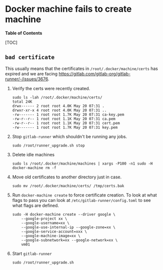# Docker machine fails to create machine

**Table of Contents**

[TOC]

## `bad certificate`

This usually means that the certificates in
`/root/.docker/machine/certs` has expired and we are facing
<https://gitlab.com/gitlab-org/gitlab-runner/-/issues/3676>.

1. Verify the certs were recently created.

    ```shell
    sudo ls -lah /root/.docker/machine/certs/
    total 24K
    drwx------ 2 root root 4.0K May 20 07:31 .
    drwxr-xr-x 4 root root 4.0K May 20 07:31 ..
    -rw------- 1 root root 1.7K May 20 07:31 ca-key.pem
    -rw-r--r-- 1 root root 1.1K May 20 07:31 ca.pem
    -rw-r--r-- 1 root root 1.1K May 20 07:31 cert.pem
    -rw------- 1 root root 1.7K May 20 07:31 key.pem
    ```

1. Stop `gitlab-runner` which shouldn't be running any jobs.

    ```shell
    sudo /root/runner_upgrade.sh stop
    ```

1. Delete idle machines

    ```shell
    sudo ls /root/.docker/machine/machines | xargs -P100 -n1 sudo -H docker-machine rm -f
    ```

1. Move old certificates to another directory just in case.

    ```shell
    sudo mv /root/.docker/machine/certs/ /tmp/certs.bak
    ```

1. Run `docker-machine create` to force certificate creation. To look at
what flags to pass you can look at `/etc/gitlab-runner/config.toml` to
see what flags are defined.

    ```shell
    sudo -H docker-machine create --driver google \
        --google-project xx \
        --google-username=xx \
        --google-use-internal-ip --google-zone=xx \
        --google-service-account=xxx \
        --google-machine-image=xx \
        --google-subnetwork=xx --google-network=xx \
        vm01
    ```

1. Start `gitlab-runner`

    ```shell
    sudo /root/runner_upgrade.sh
    ```
